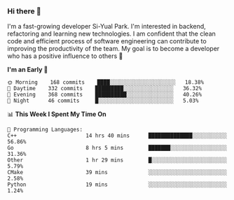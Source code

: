### Hi there 👋


I'm a fast-growing developer Si-Yual Park. I'm interested in backend, refactoring and learning new technologies. I am confident that the clean code and efficient process of software engineering can contribute to improving the productivity of the team. My goal is to become a developer who has a positive influence to others 🔭

<!--START_SECTION:waka-->
**I'm an Early 🐤** 

```text
🌞 Morning    168 commits    ████░░░░░░░░░░░░░░░░░░░░░   18.38% 
🌆 Daytime    332 commits    █████████░░░░░░░░░░░░░░░░   36.32% 
🌃 Evening    368 commits    ██████████░░░░░░░░░░░░░░░   40.26% 
🌙 Night      46 commits     █░░░░░░░░░░░░░░░░░░░░░░░░   5.03%

```


📊 **This Week I Spent My Time On** 

```text
💬 Programming Languages: 
C++                      14 hrs 40 mins      ██████████████░░░░░░░░░░░   56.86% 
Go                       8 hrs 5 mins        ███████░░░░░░░░░░░░░░░░░░   31.36% 
Other                    1 hr 29 mins        █░░░░░░░░░░░░░░░░░░░░░░░░   5.79% 
CMake                    39 mins             ░░░░░░░░░░░░░░░░░░░░░░░░░   2.58% 
Python                   19 mins             ░░░░░░░░░░░░░░░░░░░░░░░░░   1.24%

```


<!--END_SECTION:waka-->
